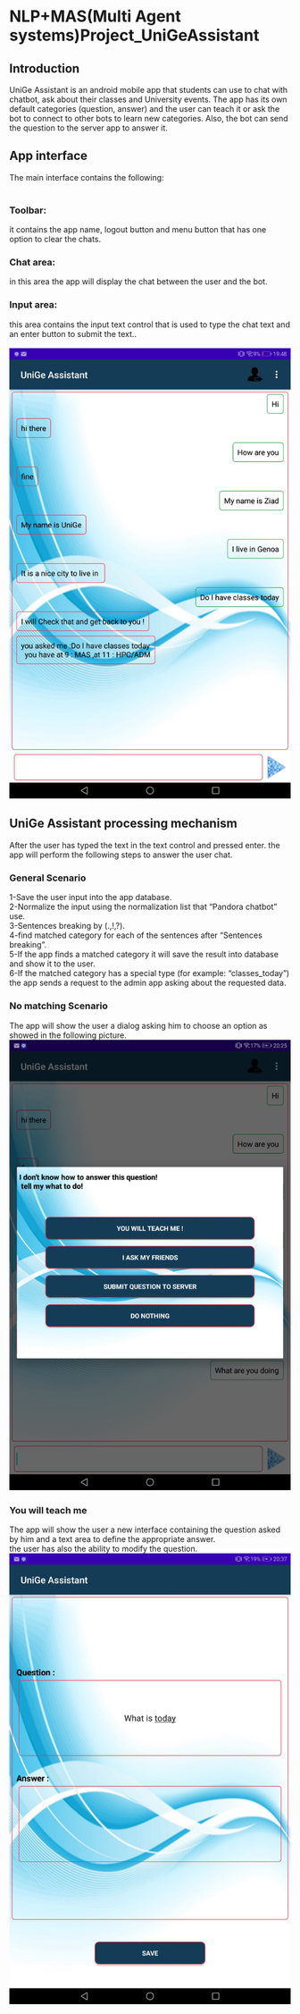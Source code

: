 # NLP+MAS(Multi Agent systems)Project_UniGeAssistant

## Introduction
UniGe Assistant is an android mobile app that students can use to chat with chatbot, ask about their classes and University events. The app has its own default categories (question, answer) and the user can teach it or ask the bot to connect to other bots to learn new categories. Also, the bot can send the question to the server app to answer it.

## App interface
The main interface contains the following: <br/><br/>
### Toolbar: 
it contains the app name, logout button and menu button that has one option to clear the chats.<br/>
###  Chat area: 
in this area the app will display the chat between the user and the bot.<br/>
###  Input area: 
this area contains the input text control that is used to type the chat text and an enter button to submit the text..<br/><br/>
<kbd>![alt text](https://github.com/ZiadJanpih/Natural-Language-Processing-And-Multi-Agent-systems-Project-_UniGeAssistant/blob/main/chat1.jpg)</kbd> 
<br/>
  
  ## UniGe Assistant processing mechanism
  After the user has typed the text in the text control and pressed enter. the app will perform the following steps to answer the user chat.<br/>
  
###	General Scenario
1-Save the user input into the app database.<br/>
2-Normalize the input using the normalization list that “Pandora chatbot” use.<br/>
3-Sentences breaking by (.,!,?).<br/>
4-find matched category for each of the sentences after “Sentences breaking”.<br/>
5-If the app finds a matched category it will save the result into database and show it to the user.<br/>
6-If the matched category has a special type (for example: “classes_today”) the app sends a request to the admin app asking about the requested data.<br/>

###	No matching Scenario
The app will show the user a dialog asking him to choose an option as showed in the following picture.<br/>
<kbd>![alt text](https://github.com/ZiadJanpih/Natural-Language-Processing-And-Multi-Agent-systems-Project-_UniGeAssistant/blob/main/dialog.jpg)</kbd> 
<br/>

###	You will teach me
The app will show the user a new interface containing the question asked by him and a text area to define the appropriate answer.<br/>
the user has also the ability to modify the question.<br/>
<kbd>![alt text](https://github.com/ZiadJanpih/Natural-Language-Processing-And-Multi-Agent-systems-Project-_UniGeAssistant/blob/main/answer%20question.jpg)</kbd> 
<br/>
